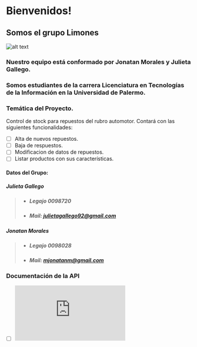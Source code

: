 # Bienvenidos!
## Somos el grupo Limones 

![alt text](http://images.clipartlogo.com/files/ss/original/760/76005076/cartoon-lemon-and-lime-jumping.jpg "Limon")
### Nuestro equipo está conformado por Jonatan Morales y Julieta Gallego.
### Somos estudiantes de la carrera Licenciatura en Tecnologías de la Información en la Universidad de Palermo.

### Temática del Proyecto.
Control de stock para repuestos del rubro automotor. Contará con las siguientes funcionalidades:
- [ ] Alta de nuevos repuestos.
- [ ] Baja de respuestos.
- [ ] Modificacion de datos de repuestos.
- [ ] Listar productos con sus características.

#### Datos del Grupo:
##### <b>Julieta Gallego</b>
>+ ##### Legajo 0098720 
>+ ##### Mail: julietagallego92@gmail.com
##### <b>Jonatan Morales</b>
>+ ##### Legajo 0098028 
>+ ##### Mail: mjonatanm@gmail.com

### Documentación de la API
- [ ] ![alt text](https://github.com/Chuly92/Limones/blob/master/API.md "Documentacion")




